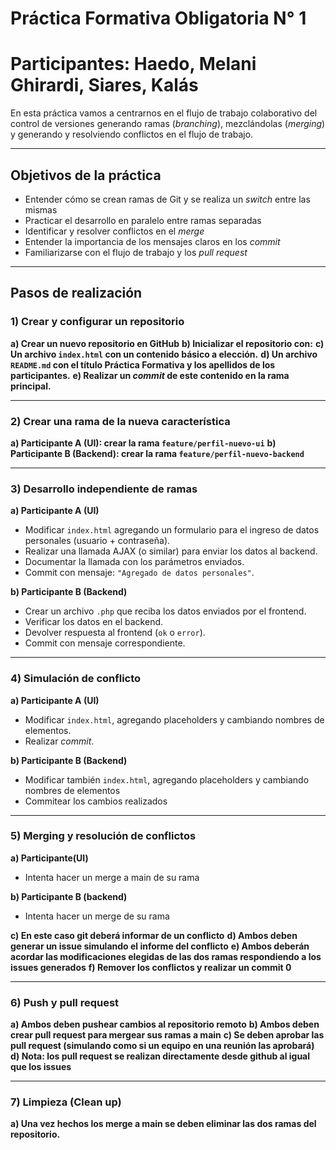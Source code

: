 # Práctica Formativa Obligatoria N° 1

# Participantes: Haedo, Melani Ghirardi, Siares, Kalás

En esta práctica vamos a centrarnos en el flujo de trabajo colaborativo del control de versiones generando ramas (_branching_), mezclándolas (_merging_) y generando y resolviendo conflictos en el flujo de trabajo.

---

## Objetivos de la práctica

- Entender cómo se crean ramas de Git y se realiza un _switch_ entre las mismas
- Practicar el desarrollo en paralelo entre ramas separadas
- Identificar y resolver conflictos en el _merge_
- Entender la importancia de los mensajes claros en los _commit_
- Familiarizarse con el flujo de trabajo y los _pull request_

---

## Pasos de realización

### 1) Crear y configurar un repositorio

**a) Crear un nuevo repositorio en GitHub**
**b) Inicializar el repositorio con:**
**c) Un archivo `index.html` con un contenido básico a elección.**
**d) Un archivo `README.md` con el título **Práctica Formativa** y los apellidos de los participantes.**
**e) Realizar un _commit_ de este contenido en la rama principal.**

---

### 2) Crear una rama de la nueva característica

**a) Participante A (UI): crear la rama `feature/perfil-nuevo-ui`**
**b) Participante B (Backend): crear la rama `feature/perfil-nuevo-backend`**

---

### 3) Desarrollo independiente de ramas

**a) Participante A (UI)**

- Modificar `index.html` agregando un formulario para el ingreso de datos personales (usuario + contraseña).
- Realizar una llamada AJAX (o similar) para enviar los datos al backend.
- Documentar la llamada con los parámetros enviados.
- Commit con mensaje: `"Agregado de datos personales"`.

**b) Participante B (Backend)**

- Crear un archivo `.php` que reciba los datos enviados por el frontend.
- Verificar los datos en el backend.
- Devolver respuesta al frontend (`ok` o `error`).
- Commit con mensaje correspondiente.

---

### 4) Simulación de conflicto

**a) Participante A (UI)**

- Modificar `index.html`, agregando placeholders y cambiando nombres de elementos.
- Realizar _commit_.

**b) Participante B (Backend)**

- Modificar también `index.html`, agregando placeholders y cambiando nombres de elementos
- Commitear los cambios realizados

---

### 5) Merging y resolución de conflictos

**a) Participante(UI)**

- Intenta hacer un merge a main de su rama

**b) Participante B (backend)**

- Intenta hacer un merge de su rama

**c) En este caso git deberá informar de un conflicto**
**d) Ambos deben generar un issue simulando el informe del conflicto**
**e) Ambos deberán acordar las modificaciones elegidas de las dos ramas respondiendo a los issues generados**
**f) Remover los conflictos y realizar un commit 0**

---

### 6) Push y pull request

**a) Ambos deben pushear cambios al repositorio remoto**
**b) Ambos deben crear pull request para mergear sus ramas a main**
**c) Se deben aprobar las pull request (simulando como si un equipo en una reunión las aprobará)**
**d) Nota: los pull request se realizan directamente desde github al igual que los issues**

---

### 7) Limpieza (Clean up)

**a) Una vez hechos los merge a main se deben eliminar las dos ramas del repositorio.**
